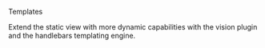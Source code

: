 Templates

Extend the static view with more dynamic capabilities with the vision plugin and the handlebars templating engine.